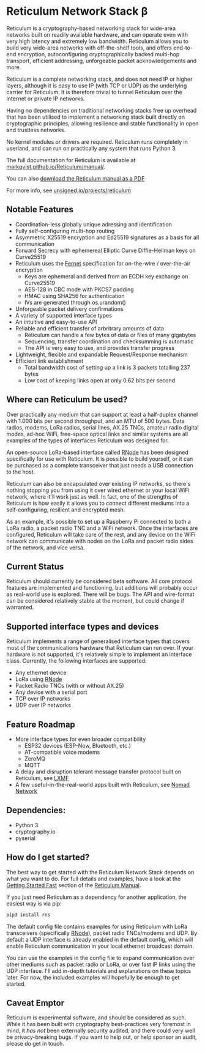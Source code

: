 Reticulum Network Stack β
==========

Reticulum is a cryptography-based networking stack for wide-area networks built on readily available hardware, and can operate even with very high latency and extremely low bandwidth. Reticulum allows you to build very wide-area networks with off-the-shelf tools, and offers end-to-end encryption, autoconfiguring cryptographically backed multi-hop transport, efficient addressing, unforgeable packet acknowledgements and more.

Reticulum is a complete networking stack, and does not need IP or higher layers, although it is easy to use IP (with TCP or UDP) as the underlying carrier for Reticulum. It is therefore trivial to tunnel Reticulum over the Internet or private IP networks.

Having no dependencies on traditional networking stacks free up overhead that has been utilised to implement a networking stack built directly on cryptographic principles, allowing resilience and stable functionality in open and trustless networks.

No kernel modules or drivers are required. Reticulum runs completely in userland, and can run on practically any system that runs Python 3.

The full documentation for Reticulum is available at [markqvist.github.io/Reticulum/manual/](https://markqvist.github.io/Reticulum/manual/).

You can also [download the Reticulum manual as a PDF](https://github.com/markqvist/Reticulum/raw/master/docs/Reticulum%20Manual.pdf)

For more info, see [unsigned.io/projects/reticulum](https://unsigned.io/projects/reticulum/)

## Notable Features
 - Coordination-less globally unique adressing and identification
 - Fully self-configuring multi-hop routing
 - Asymmetric X25519 encryption and Ed25519 signatures as a basis for all communication
 - Forward Secrecy with ephemereal Elliptic Curve Diffie-Hellman keys on Curve25519
 - Reticulum uses the [Fernet](https://github.com/fernet/spec/blob/master/Spec.md) specification for on-the-wire / over-the-air encryption
    - Keys are ephemeral and derived from an ECDH key exchange on Curve25519
    - AES-128 in CBC mode with PKCS7 padding
    - HMAC using SHA256 for authentication
    - IVs are generated through os.urandom()
 - Unforgeable packet delivery confirmations
 - A variety of supported interface types
 - An intuitive and easy-to-use API
 - Reliable and efficient transfer of arbritrary amounts of data
    - Reticulum can handle a few bytes of data or files of many gigabytes
    - Sequencing, transfer coordination and checksumming is automatic
    - The API is very easy to use, and provides transfer progress
 - Lightweight, flexible and expandable Request/Response mechanism
 - Efficient link establishment
    - Total bandwidth cost of setting up a link is 3 packets totalling 237 bytes
    - Low cost of keeping links open at only 0.62 bits per second

## Where can Reticulum be used?
Over practically any medium that can support at least a half-duplex channel with 1.000 bits per second throughput, and an MTU of 500 bytes. Data radios, modems, LoRa radios, serial lines, AX.25 TNCs, amateur radio digital modes, ad-hoc WiFi, free-space optical links and similar systems are all examples of the types of interfaces Reticulum was designed for.

An open-source LoRa-based interface called [RNode](https://unsigned.io/projects/rnode/) has been designed specifically for use with Reticulum. It is possible to build yourself, or it can be purchased as a complete transceiver that just needs a USB connection to the host.

Reticulum can also be encapsulated over existing IP networks, so there's nothing stopping you from using it over wired ethernet or your local WiFi network, where it'll work just as well. In fact, one of the strengths of Reticulum is how easily it allows you to connect different mediums into a self-configuring, resilient and encrypted mesh.

As an example, it's possible to set up a Raspberry Pi connected to both a LoRa radio, a packet radio TNC and a WiFi network. Once the interfaces are configured, Reticulum will take care of the rest, and any device on the WiFi network can communicate with nodes on the LoRa and packet radio sides of the network, and vice versa.

## Current Status
Reticulum should currently be considered beta software. All core protocol features are implemented and functioning, but additions will probably occur as real-world use is explored. There will be bugs. The API and wire-format can be considered relatively stable at the moment, but could change if warranted.

## Supported interface types and devices

Reticulum implements a range of generalised interface types that covers most of the communications hardware that Reticulum can run over. If your hardware is not supported, it's relatively simple to implement an interface class. Currently, the following interfaces are supported:

 - Any ethernet device
 - LoRa using [RNode](https://unsigned.io/projects/rnode/)
 - Packet Radio TNCs (with or without AX.25)
 - Any device with a serial port
 - TCP over IP networks
 - UDP over IP networks



## Feature Roadmap
 - More interface types for even broader compatibility
   - ESP32 devices (ESP-Now, Bluetooth, etc.)
   - AT-compatible voice modems
   - ZeroMQ
   - MQTT
 - A delay and disruption tolerant message transfer protocol built on Reticulum, see [LXMF](https://github.com/markqvist/lxmf)
 - A few useful-in-the-real-world apps built with Reticulum, see [Nomad Network](https://github.com/markqvist/NomadNet)

## Dependencies:
 - Python 3
 - cryptography.io
 - pyserial

## How do I get started?
The best way to get started with the Reticulum Network Stack depends on what
you want to do. For full details and examples, have a look at the [Getting Started Fast](https://markqvist.github.io/Reticulum/manual/gettingstartedfast.html) section of the [Reticulum Manual](https://markqvist.github.io/Reticulum/manual/).

If you just need Reticulum as a dependency for another application, the easiest way is via pip:

```bash
pip3 install rns
```

The default config file contains examples for using Reticulum with LoRa transceivers (specifically [RNode](https://unsigned.io/projects/rnode/)), packet radio TNCs/modems and UDP. By default a UDP interface is already enabled in the default config, which will enable Reticulum communication in your local ethernet broadcast domain.

You can use the examples in the config file to expand communication over other mediums such as packet radio or LoRa, or over fast IP links using the UDP interface. I'll add in-depth tutorials and explanations on these topics later. For now, the included examples will hopefully be enough to get started.

## Caveat Emptor
Reticulum is experimental software, and should be considered as such. While it has been built with cryptography best-practices very foremost in mind, it _has not_ been externally security audited, and there could very well be privacy-breaking bugs. If you want to help out, or help sponsor an audit, please do get in touch.